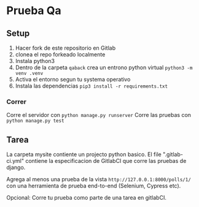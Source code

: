 # Prueba Qa

## Setup

1. Hacer fork de este repositorio en Gitlab
2. clonea el repo forkeado localmente
3. Instala python3
4. Dentro de la carpeta `qaback` crea un entrono python virtual `python3 -m venv .venv`
5. Activa el entorno segun tu systema operativo
6. Instala las dependencias `pip3 install -r requirements.txt`

### Correr

Corre el servidor con `python manage.py runserver`
Corre las pruebas con `python manage.py test`

## Tarea

La carpeta mysite contiente un projecto python basico.
El file ".gitlab-ci.yml" contiene la especificacion de GitlabCI que corre las pruebas de django.

Agrega al menos una prueba de la vista `http://127.0.0.1:8000/polls/1/` con una herramienta de prueba end-to-end (Selenium, Cypress etc).

Opcional:
Corre tu prueba como parte de una tarea en gitlabCI.
